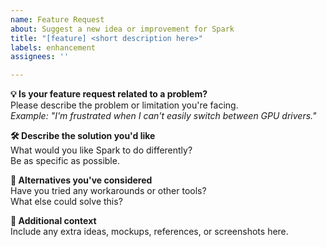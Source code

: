 ```yaml
---
name: Feature Request
about: Suggest a new idea or improvement for Spark
title: "[feature] <short description here>"
labels: enhancement
assignees: ''

---
```


**💡 Is your feature request related to a problem?**  
Please describe the problem or limitation you're facing.  
_Example: "I'm frustrated when I can't easily switch between GPU drivers."_

**🛠️ Describe the solution you'd like**  
What would you like Spark to do differently?  
Be as specific as possible.

**🔄 Alternatives you've considered**  
Have you tried any workarounds or other tools?  
What else could solve this?

**🧠 Additional context**  
Include any extra ideas, mockups, references, or screenshots here.
